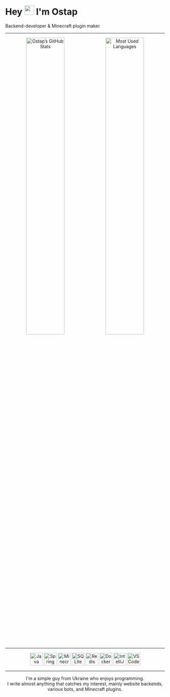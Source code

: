 <!-- Заголовок та привітання -->
<p align="center">
  <h1>Hey <img src="https://media.giphy.com/media/hvRJCLFzcasrR4ia7z/giphy.gif" width="30"/> I'm Ostap</h1>
  <p>Backend-developer &amp; Minecraft plugin maker</p>
</p>

---

<!-- GitHub Stats -->
<p align="center">
  <img src="https://github-readme-stats.vercel.app/api?username=Referix&show_icons=true&theme=dark&count_private=true&include_all_commits=true" alt="Ostap’s GitHub Stats" width="49%"/>
  <img src="https://github-readme-stats.vercel.app/api/top-langs/?username=Referix&layout=compact&theme=dark" alt="Most Used Languages" width="49%"/>
</p>

---

<!-- Tech Stack Icons -->
<p align="center">
  <!-- Java & Spring -->
  <img src="https://cdn.jsdelivr.net/gh/devicons/devicon/icons/java/java-original.svg" alt="Java" width="40" height="40"/>
  <img src="https://cdn.jsdelivr.net/gh/devicons/devicon/icons/spring/spring-original.svg" alt="Spring" width="40" height="40"/>

  <!-- Minecraft -->
  <img src="https://cdn.jsdelivr.net/npm/simple-icons@v9/icons/minecraft.svg" alt="Minecraft" width="40" height="40"/>

  <!-- Database, Caching & WebSocket -->
  <img src="https://cdn.jsdelivr.net/gh/devicons/devicon/icons/sqlite/sqlite-original.svg" alt="SQLite" width="40" height="40"/>
  <img src="https://cdn.jsdelivr.net/gh/devicons/devicon/icons/redis/redis-original.svg" alt="Redis" width="40" height="40"/>

  <!-- Containerization -->
  <img src="https://cdn.jsdelivr.net/gh/devicons/devicon/icons/docker/docker-original.svg" alt="Docker" width="40" height="40"/>

  <!-- IDEs & Tools -->
  <img src="https://cdn.jsdelivr.net/gh/devicons/devicon/icons/intellij/intellij-original.svg" alt="IntelliJ IDEA" width="40" height="40"/>
  <img src="https://cdn.jsdelivr.net/gh/devicons/devicon/icons/vscode/vscode-original.svg" alt="VSCode" width="40" height="40"/>
</p>

---

<!-- Короткий опис -->
<p align="center">
  I'm a simple guy from Ukraine who enjoys programming. <br/>
  I write almost anything that catches my interest, mainly website backends, various bots, and Minecraft plugins.
</p>
